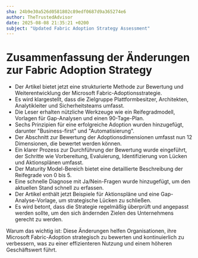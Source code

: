 ```yaml
---
sha: 24b9e30a526d0581802c89edf0687d9a365274e6
author: TheTrustedAdvisor
date: 2025-08-08 21:35:21 +0200
subject: "Updated Fabric Adoption Strategy Assessment"
---
```


  # Zusammenfassung der Änderungen zur Fabric Adoption Strategy

- Der Artikel bietet jetzt eine strukturierte Methode zur Bewertung und Weiterentwicklung der Microsoft Fabric-Adoptionsstrategie.
- Es wird klargestellt, dass die Zielgruppe Plattformbesitzer, Architekten, Analytikleiter und Sicherheitsteams umfasst.
- Die Leser erhalten nützliche Werkzeuge wie ein Reifegradmodell, Vorlagen für Gap-Analysen und einen 90-Tage-Plan.
- Sechs Prinzipien für eine erfolgreiche Adoption wurden hinzugefügt, darunter "Business-first" und "Automatisierung".
- Der Abschnitt zur Bewertung der Adoptionsdimensionen umfasst nun 12 Dimensionen, die bewertet werden können.
- Ein klarer Prozess zur Durchführung der Bewertung wurde eingeführt, der Schritte wie Vorbereitung, Evaluierung, Identifizierung von Lücken und Aktionsplänen umfasst.
- Der Maturity Model-Bereich bietet eine detaillierte Beschreibung der Reifegrade von 0 bis 5.
- Eine schnelle Diagnose mit Ja/Nein-Fragen wurde hinzugefügt, um den aktuellen Stand schnell zu erfassen.
- Der Artikel enthält jetzt Beispiele für Aktionspläne und eine Gap-Analyse-Vorlage, um strategische Lücken zu schließen.
- Es wird betont, dass die Strategie regelmäßig überprüft und angepasst werden sollte, um den sich ändernden Zielen des Unternehmens gerecht zu werden.

Warum das wichtig ist: Diese Änderungen helfen Organisationen, ihre Microsoft Fabric-Adoption strategisch zu bewerten und kontinuierlich zu verbessern, was zu einer effizienteren Nutzung und einem höheren Geschäftswert führt.
